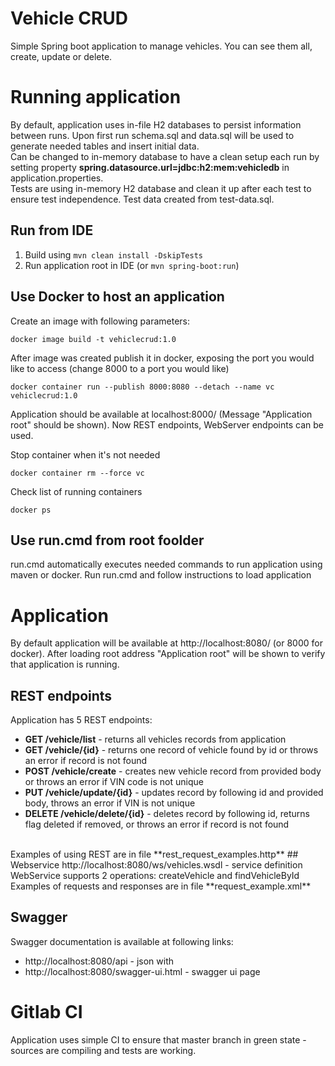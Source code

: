 # Vehicle CRUD
Simple Spring boot application to manage vehicles. You can see them all, create, update or delete.
# Running application
By default, application uses in-file H2 databases to persist information between runs. Upon first run schema.sql and data.sql will be used to generate needed tables and insert initial data.<br>
Can be changed to in-memory database to have a clean setup each run by setting property **spring.datasource.url=jdbc:h2:mem:vehicledb** in application.properties.<br>
Tests are using in-memory H2 database and clean it up after each test to ensure test independence. Test data created from test-data.sql.
## Run from IDE
1.  Build using `mvn clean install -DskipTests`
2.  Run application root in IDE (or `mvn spring-boot:run`)

## Use Docker to host an application

Create an image with following parameters:<br>

```
docker image build -t vehiclecrud:1.0
```
<p>
After image was created publish it in docker, exposing the port you would like to access (change 8000 to a port you would like)<br>

```
docker container run --publish 8000:8080 --detach --name vc vehiclecrud:1.0
```
<p>
Application should be available at localhost:8000/ (Message "Application root" should be shown). Now REST endpoints, WebServer endpoints can be used. 
<p>
Stop container when it's not needed<br>

```
docker container rm --force vc
```
<p>
Check list of running containers<br>

```
docker ps
```

## Use run.cmd from root foolder
run.cmd automatically executes needed commands to run application using maven or docker. Run run.cmd and follow instructions to load application

# Application
By default application will be available at http://localhost:8080/ (or 8000 for docker). 
After loading root address "Application root" will be shown to verify that application is running.

## REST endpoints
Application has 5 REST endpoints:
*  **GET /vehicle/list** - returns all vehicles records from application
*  **GET /vehicle/{id}** - returns one record of vehicle found by id or throws an error if record is not found
*  **POST /vehicle/create** - creates new vehicle record from provided body or throws an error if VIN code is not unique
*  **PUT /vehicle/update/{id}** - updates record by following id and provided body, throws an error if VIN is not unique
*  **DELETE /vehicle/delete/{id}** - deletes record by following id, returns flag deleted if removed, or throws an error if record is not found
<br>
Examples of using REST are in file **rest_request_examples.http**
## Webservice
http://localhost:8080/ws/vehicles.wsdl - service definition<br>
WebService supports 2 operations: createVehicle and findVehicleById<br>
Examples of requests and responses are in file **request_example.xml**

## Swagger
Swagger documentation is available at following links:
* http://localhost:8080/api - json with 
* http://localhost:8080/swagger-ui.html - swagger ui page

# Gitlab CI
Application uses simple CI to ensure that master branch in green state - sources are compiling and tests are working.